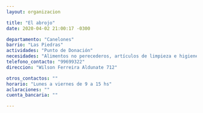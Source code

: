 ```yaml
---
layout: organizacion

title: "El abrojo"
date: 2020-04-02 21:00:17 -0300

departamento: "Canelones"
barrio: "Las Piedras"
actividades: "Punto de Donación"
necesidades: "Alimentos no perecederos, artículos de limpieza e higiene personal y del hogar"
telefono_contacto: "99699322"
direccion: "Wilson Ferreira Aldunate 712"

otros_contactos: ""
horario: "Lunes a viernes de 9 a 15 hs"
aclaraciones: ""
cuenta_bancaria: ""

---
```

